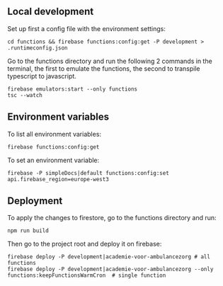 ## Local development

Set up first a config file with the environment settings:

    cd functions && firebase functions:config:get -P development > .runtimeconfig.json

Go to the functions directory and run the following 2 commands in the terminal, the first to emulate the functions, the second to transpile typescript to javascript.

    firebase emulators:start --only functions
    tsc --watch

## Environment variables

To list all environment variables:

    firebase functions:config:get

To set an environment variable:

    firebase -P simpleDocs|default functions:config:set api.firebase_region=europe-west3

## Deployment

To apply the changes to firestore, go to the functions directory and run:

    npm run build

Then go to the project root and deploy it on firebase:

    firebase deploy -P development|academie-voor-ambulancezorg # all functions
    firebase deploy -P development|academie-voor-ambulancezorg --only functions:keepFunctionsWarmCron  # single function
